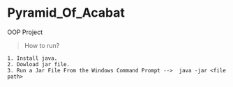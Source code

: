 # Pyramid_Of_Acabat
  OOP Project


> How to run?
```
1. Install java.
2. Dowload jar file.
3. Run a Jar File From the Windows Command Prompt -->  java -jar <file path>
```
